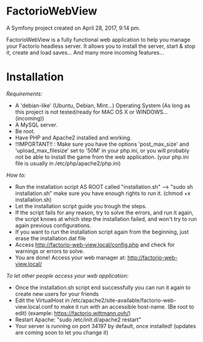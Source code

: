 # FactorioWebView

A Symfony project created on April 28, 2017, 9:14 pm.

FactorioWebView is a fully functional web application to help you manage your Factorio headless server.
It allows you to install the server, start & stop it, create and load saves... And many more incoming features...

# Installation

_Requirements:_
* A 'debian-like' (Ubuntu, Debian, Mint...) Operating System
(As long as this project is not tested/ready for MAC OS X or WINDOWS... (incoming))
* A MySQL server.
* Be root.
* Have PHP and Apache2 installed and working.
* !!IMPORTANT!! : Make sure you have the options 'post_max_size' and 'upload_max_filesize' set to '50M' in your php.ini,
          or you will probably not be able to install the game from the web application.
          (your php.ini file is usually in /etc/php/apache2/php.ini)

_How to:_
* Run the installation script AS ROOT called "installation.sh"
--> "sudo sh installation.sh" make sure you have enough rights to run it. (chmod +x installation.sh)
* Let the installation script guide you trough the steps.
* If the script fails for any reason, try to solve the errors, and run it again, the script knows at which step
the installation failed, and won't try to run again previous configurations.
* If you want to run the installation script again from the beginning, just erase the installation.dat file
* Access http://factorio-web-view.local/config.php and check for warnings or errors to solve.
* You are done! Access your web manager at: http://factorio-web-view.local/
 
_To let other people access your web application:_
* Once the installation.sh script end successfully you can run it again to create new users for your friends
* Edit the VirtualHost in /etc/apache2/site-available/factorio-web-view.local.conf
to make it run with an accessible host-name. (Be root to edit) (example: https://factorio.wittmann.ovh/)
* Restart Apache: "sudo /etc/init.d/apache2 restart"
* Your server is running on port 34197 by default, once installed! (updates are coming soon to let you change it)